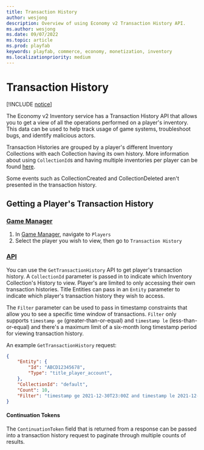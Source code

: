 ```yaml
---
title: Transaction History
author: wesjong
description: Overview of using Economy v2 Transaction History API.
ms.author: wesjong
ms.date: 09/07/2022
ms.topic: article
ms.prod: playfab
keywords: playfab, commerce, economy, monetization, inventory
ms.localizationpriority: medium
---
```


# Transaction History

[!INCLUDE [notice](../../../includes/_economy-release.md)]

The Economy v2 Inventory service has a Transaction History API that allows you to get a view of all the operations performed on a player's inventory. This data can be used to help track usage of game systems, troubleshoot bugs, and identify malicious actors.

Transaction Histories are grouped by a player's different Inventory Collections with each Collection having its own history. More information about using `CollectionId`s and having multiple inventories per player can be found [here](collections.md).

Some events such as CollectionCreated and CollectionDeleted aren't presented in the transaction history.

## Getting a Player's Transaction History

### [Game Manager](#tab/transaction-history-game-manager)

1. In [Game Manager](../../../gamemanager/index.md), navigate to `Players`
1. Select the player you wish to view, then go to `Transaction History`

### [API](#tab/transaction-history-api)

You can use the `GetTransactionHistory` API to get player's transaction history. A `CollectionId` parameter is passed in to indicate which Inventory Collection's History to view. Player's are limited to only accessing their own transaction histories. Title Entities can pass in an `Entity` parameter to indicate which player's transaction history they wish to access.

The `Filter` parameter can be used to pass in timestamp constraints that allow you to see a specific time window of transactions. `Filter` only supports `timestamp ge` (greater-than-or-equal) and `timestamp le` (less-than-or-equal) and there's a maximum limit of a six-month long timestamp period for viewing transaction history.

An example `GetTransactionHistory` request:

```json
{
    "Entity": {
        "Id": "ABCD12345678",
        "Type": "title_player_account",
    },
    "CollectionId": "default",
    "Count": 10,
    "Filter": "timestamp ge 2021-12-30T23:00Z and timestamp le 2021-12-31T23:00Z"
}
```

#### Continuation Tokens

The `ContinuationToken` field that is returned from a response can be passed into a transaction history request to paginate through multiple counts of results.
